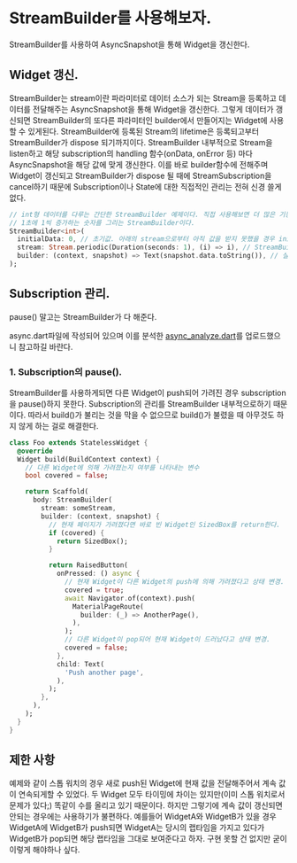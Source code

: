 # StreamBuilder를 사용해보자.

StreamBuilder를 사용하여 AsyncSnapshot을 통해 Widget을 갱신한다.



## Widget 갱신.

StreamBuilder는 stream이란 파라미터로 데이터 소스가 되는 Stream을 등록하고 데이터를 전달해주는 AsyncSnapshot을 통해 Widget을 갱신한다. 그렇게 데이터가 갱신되면 StreamBuilder의 또다른 파라미터인 builder에서 만들어지는 Widget에 사용할 수 있게된다. StreamBuilder에 등록된 Stream의 lifetime은 등록되고부터 StreamBuilder가 dispose 되기까지이다. StreamBuilder 내부적으로 Stream을 listen하고 해당 subscription의 handling 함수(onData, onError 등) 마다 AsyncSnapshot을 해당 값에 맞게 갱신한다. 이를 바로 builder함수에 전해주며 Widget이 갱신되고 StreamBuilder가 dispose 될 때에 StreamSubscription을 cancel하기 때문에 Subscription이나 State에 대한 직접적인 관리는 전혀 신경 쓸게 없다.

```dart
// int형 데이터를 다루는 간단한 StreamBuilder 예제이다. 직접 사용해보면 더 많은 기능들이 있기에 공식 홈페이지 문서를 참고하여 여러가지 시도해보자.
// 1초에 1씩 증가하는 숫자를 그리는 StreamBuilder이다.
StreamBuilder<int>(
  initialData: 0, // 초기값. 아래의 stream으로부터 아직 값을 받지 못했을 경우 initialData가 builder의 snapshot으로 들어오게된다.
  stream: Stream.periodic(Duration(seconds: 1), (i) => i), // StreamBuilder의 데이터 소스 Stream을 등록하는 부분.
  builder: (context, snapshot) => Text(snapshot.data.toString()), // 실질적으로 데이터를 사용할 Widget을 빌드하는 부분.
);
```



## Subscription 관리.

pause() 말고는 StreamBuilder가 다 해준다.

async.dart파일에 작성되어 있으며 이를 분석한 [async_analyze.dart]( https://github.com/flutterstudygn/stream_widget_example/blob/master/lib/with_stream_builder/async_analyze.dart)를 업로드했으니 참고하길 바란다.

### 1. Subscription의 pause().

StreamBuilder를 사용하게되면 다른 Widget이 push되어 가려진 경우 subscription을 pause()하지 못한다. Subscription의 관리를 StreamBuilder 내부적으로하기 때문이다. 따라서 build()가 불리는 것을 막을 수 없으므로 build()가 불렸을 때 아무것도 하지 않게 하는 걸로 해결한다.

```dart
class Foo extends StatelessWidget {
  @override
  Widget build(BuildContext context) {
    // 다른 Widget에 의해 가려졌는지 여부를 나타내는 변수
    bool covered = false;

    return Scaffold(
      body: StreamBuilder(
        stream: someStream,
        builder: (context, snapshot) {
          // 현재 페이지가 가려졌다면 바로 빈 Widget인 SizedBox를 return한다.
          if (covered) {
            return SizedBox();
          }

          return RaisedButton(
            onPressed: () async {
              // 현재 Widget이 다른 Widget의 push에 의해 가려졌다고 상태 변경.
              covered = true;
              await Navigator.of(context).push(
                MaterialPageRoute(
                  builder: (_) => AnotherPage(),
                ),
              );
              // 다른 Widget이 pop되어 현재 Widget이 드러났다고 상태 변경.
              covered = false;
            },
            child: Text(
              'Push another page',
            ),
          );
        },
      ),
    );
  }
}
```



## 제한 사항

예제와 같이 스톱 워치의 경우 새로 push된 Widget에 현재 값을 전달해주어서 계속 값이 연속되게할 수 있었다. 두 Widget 모두 타이밍에 차이는 있지만(이미 스톱 워치로서 문제가 있다;) 똑같이 수를 올리고 있기 때문이다. 하지만 그렇기에 계속 값이 갱신되면 안되는 경우에는 사용하기가 불편하다. 예를들어 WidgetA와 WidgetB가 있을 경우 WidgetA에 WidgetB가 push되면 WidgetA는 당시의 랩타임을 가지고 있다가 WidgetB가 pop되면 해당 랩타임을 그대로 보여준다고 하자. 구현 못할 건 없지만 굳이 이렇게 해야하나 싶다.
